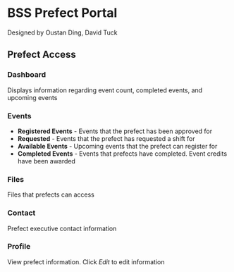 # BSS Prefect Portal
Designed by Oustan Ding, David Tuck

## Prefect Access
### Dashboard
Displays information regarding event count, completed events, and upcoming events

### Events
* **Registered Events** - Events that the prefect has been approved for
* **Requested** - Events that the prefect has requested a shift for
* **Available Events** - Upcoming events that the prefect can register for
* **Completed Events** - Events that prefects have completed. Event credits have been awarded

### Files
Files that prefects can access

### Contact
Prefect executive contact information

### Profile
View prefect information. Click *Edit* to edit information

